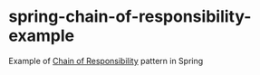 # spring-chain-of-responsibility-example

Example of [Chain of Responsibility](https://sourcemaking.com/design_patterns/chain_of_responsibility) pattern in Spring
